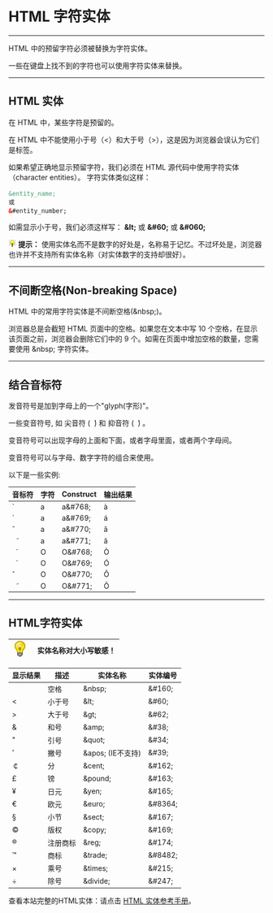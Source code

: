 # HTML 字符实体

--------

HTML 中的预留字符必须被替换为字符实体。

一些在键盘上找不到的字符也可以使用字符实体来替换。

--------

## HTML 实体

在 HTML 中，某些字符是预留的。

在 HTML 中不能使用小于号（&lt;）和大于号（&gt;），这是因为浏览器会误认为它们是标签。

如果希望正确地显示预留字符，我们必须在 HTML 源代码中使用字符实体（character entities）。 字符实体类似这样：

```HTML
&entity_name;
或
&#entity_number;
```

如需显示小于号，我们必须这样写： **&amp;lt;**  或 **&amp;#60;**  或  **&amp;#060;**

![Remark](images/lamp.gif) **提示：**  使用实体名而不是数字的好处是，名称易于记忆。不过坏处是，浏览器也许并不支持所有实体名称（对实体数字的支持却很好）。

--------

## 不间断空格(Non-breaking Space)

HTML 中的常用字符实体是不间断空格(&amp;nbsp;)。

浏览器总是会截短 HTML 页面中的空格。如果您在文本中写 10 个空格，在显示该页面之前，浏览器会删除它们中的 9 个。如需在页面中增加空格的数量，您需要使用 &amp;nbsp; 字符实体。

--------

## 结合音标符

发音符号是加到字母上的一个"glyph(字形)"。

一些变音符号, 如 尖音符 (&nbsp; ̀) 和 抑音符 (&nbsp; ́) 。

变音符号可以出现字母的上面和下面，或者字母里面，或者两个字母间。

变音符号可以与字母、数字字符的组合来使用。

以下是一些实例:

| 音标符 | 字符 | Construct | 输出结果 |
| ---- | ---- | ---- | ---- |
| ̀  | a | a&amp;#768; | à |
| ́  | a | a&amp;#769; | á |
| ̂  | a | a&amp;#770; | â |
| &nbsp;&nbsp;̃ | a | a&amp;#771; | ã |
| &nbsp;&nbsp;̀ | O | O&amp;#768; | Ò |
| &nbsp;&nbsp;́ | O | O&amp;#769; | Ó |
| ̂ | O | O&amp;#770; | Ô |
| &nbsp;&nbsp;̃ | O | O&amp;#771; | Õ |

--------

## HTML字符实体

| ![Note](images/lamp.jpg) | &nbsp;实体名称对大小写敏感！ |
| ---- | ---- |

| 显示结果 | 描述 | 实体名称 | 实体编号 |
| ------- | ---- | ---- | ---- |
| &nbsp; | 空格 | &amp;nbsp; | &amp;#160; |
| &lt; | 小于号 | &amp;lt; | &amp;#60; |
| &gt; | 大于号 | &amp;gt; | &amp;#62; |
| &amp; | 和号 | &amp;amp; | &amp;#38; |
| " | 引号 | &amp;quot; | &amp;#34; |
| ' | 撇号&nbsp; | &amp;apos; (IE不支持) | &amp;#39; |
| ￠ | 分 | &amp;cent; | &amp;#162; |
| £ | 镑 | &amp;pound; | &amp;#163; |
| ¥ | 日元 | &amp;yen; | &amp;#165; |
| € | 欧元 | &amp;euro; | &amp;#8364; |
| § | 小节 | &amp;sect; | &amp;#167; |
| © | 版权 | &amp;copy; | &amp;#169; |
| ® | 注册商标 | &amp;reg; | &amp;#174; |
| ™ | 商标 | &amp;trade; | &amp;#8482; |
| × | 乘号 | &amp;times; | &amp;#215; |
| ÷ | 除号 | &amp;divide; | &amp;#247; |

查看本站完整的HTML实体：请点击 [HTML 实体参考手册](http://www.runoob.com/tags/ref-entities.html)。
